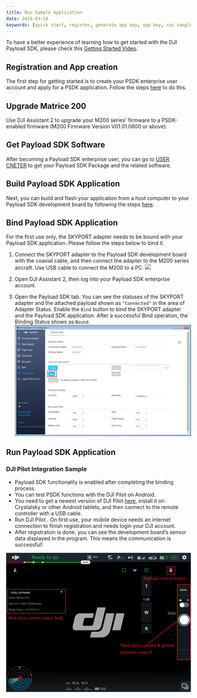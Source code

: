 ```yaml
---
title: Run Sample Application
date: 2018-03-28
keywords: [quick start, register, generate app key, app key, run sample code, run sample application, bind, sample]
---
```


To have a better experience of learning how to get started with the DJI Payload SDK, please check this  <a href="https://www.skypixel.com/videos/dji-payload-sdk-how-to-use-payload-sdk-and-run-a-sample-application" target="_blank">Getting Started Video</a>.


## Registration and App creation

The first step for getting started is to create your PSDK enterprise user account and apply for a PSDK application. Follow the steps [here](https://developer.dji.com/payload-sdk/apply) to do this.


## Upgrade Matrice 200
Use DJI Assistant 2 to upgrade your M200 series' firmware to a PSDK-enabled firmware (M200 Firmware Version V01.01.0800 or above). 

## Get Payload SDK Software
After becoming a Payload SDK enterprise user, you can go to [USER CNETER](https://developer.dji.com/user/apps/#all) to get your Payload SDK Package and the related software.

## Build Payload SDK Application

Next, you can build and flash your application from a host computer to your Payload SDK development board by following the steps [here](../development-workflow/build-application.html).

## Bind Payload SDK Application
For the first use only, the SKYPORT adapter needs to be bound with your Payload SDK application. Please follow the steps below to bind it.

1. Connect the SKYPORT adapter to the Payload SDK development board with the coaxial cable, and then connect the adapter to the M200 series aircraft. Use USB cable to connect the M200 to a PC.
![](../images/quick-start/blind_connection.png)

2. Open DJI Assistant 2, then log into your Payload SDK enterprise account.

3. Open the Payload SDK tab. You can see the statuses of the SKYPORT adapter and the attached payload shown as `"Connected"` in the area of Adapter Status. Enable the `Bind` button to bind the SKYPORT adapter and the Payload SDK application. After a successful Bind operation, the Binding Status shows as `Bound`.
![](../images/quick-start/assistant_blind.png)

## Run Payload SDK Application

### DJI Pilot Integration Sample

- Payload SDK functionality is enabled after completing the binding process. 
- You can test PSDK functions with the DJI Pilot on Android. 
- You need to get a newest version of DJI Pilot [here](http://dl.djicdn.com/djipilot-official.apk), install it on Crystalsky or other Android tablets, and then connect to the remote controller with a USB cable.  
- Run DJI Pilot . On first use, your mobile device needs an internet connection to finish registration and needs login your DJI account. 
- After registration is done, you can see the development board’s sensor data displayed in the program. This means the communication is successful!

![](../images/introduction/psdk_introduction/pilot_main.png)
